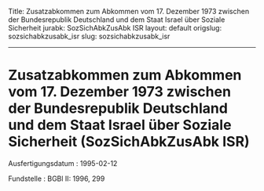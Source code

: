 Title: Zusatzabkommen zum Abkommen vom 17. Dezember 1973 zwischen der Bundesrepublik
  Deutschland und dem Staat Israel über Soziale Sicherheit
jurabk: SozSichAbkZusAbk ISR
layout: default
origslug: sozsichabkzusabk_isr
slug: sozsichabkzusabk_isr

---

# Zusatzabkommen zum Abkommen vom 17. Dezember 1973 zwischen der Bundesrepublik Deutschland und dem Staat Israel über Soziale Sicherheit (SozSichAbkZusAbk ISR)

Ausfertigungsdatum
:   1995-02-12

Fundstelle
:   BGBl II: 1996, 299

